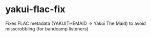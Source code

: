 # yakui-flac-fix
Fixes FLAC metadata (YAKUITHEMAID => Yakui The Maid) to avoid misscrobbling (for bandcamp listeners) 
